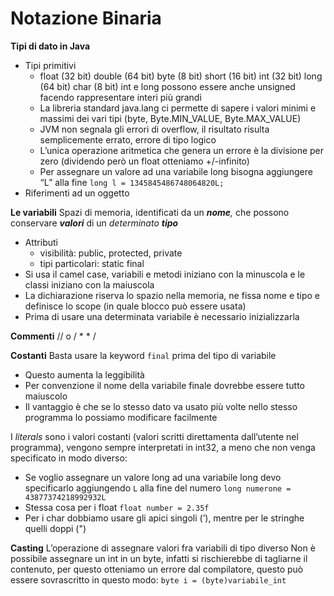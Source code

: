 # Notazione Binaria

**Tipi di dato in Java**

-   Tipi primitivi
    -   float (32 bit) double (64 bit) byte (8 bit) short (16 bit) int (32 bit) long (64 bit) char (8 bit) int e long possono essere anche unsigned facendo rappresentare interi più grandi
    -   La libreria standard java.lang ci permette di sapere i valori minimi e massimi dei vari tipi (byte, Byte.MIN_VALUE, Byte.MAX_VALUE)
    -   JVM non segnala gli errori di overflow, il risultato risulta semplicemente errato, errore di tipo logico
    -   L’unica operazione aritmetica che genera un errore è la divisione per zero (dividendo però un float otteniamo +/-infinito)
    -   Per assegnare un valore ad una variabile long bisogna aggiungere “L” alla fine `long l = 1345845486748064820L;`
-   Riferimenti ad un oggetto

**Le variabili**
Spazi di memoria, identificati da un _**nome**,_ che possono conservare _**valori**_ di un _determinato **tipo**_

-   Attributi
    -   visibilità: public, protected, private
    -   tipi particolari: static final
-   Si usa il camel case, variabili e metodi iniziano con la minuscola e le classi iniziano con la maiuscola
-   La dichiarazione riserva lo spazio nella memoria, ne fissa nome e tipo e definisce lo scope (in quale blocco può essere usata)
-   Prima di usare una determinata variabile è necessario inizializzarla

**Commenti**
// o / \* \* /

**Costanti**
Basta usare la keyword `final` prima del tipo di variabile

-   Questo aumenta la leggibilità
-   Per convenzione il nome della variabile finale dovrebbe essere tutto maiuscolo
-   Il vantaggio è che se lo stesso dato va usato più volte nello stesso programma lo possiamo modificare facilmente

I _literals_ sono i valori costanti (valori scritti direttamenta dall’utente nel programma), vengono sempre interpretati in int32, a meno che non venga specificato in modo diverso:

-   Se voglio assegnare un valore long ad una variabile long devo specificarlo aggiungendo `L` alla fine del numero `long numerone = 43877374218992932L`
-   Stessa cosa per i float `float number = 2.35f`
-   Per i char dobbiamo usare gli apici singoli (’), mentre per le stringhe quelli doppi (")

**Casting**
L’operazione di assegnare valori fra variabili di tipo diverso
Non è possibile assegnare un int in un byte, infatti si rischierebbe di tagliarne il contenuto, per questo otteniamo un errore dal compilatore, questo può essere sovrascritto in questo modo:
`byte i = (byte)variabile_int`
